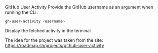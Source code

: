 GitHub User Activity
Provide the GitHub username as an argument when running the CLI.

```bash
gh-user-activity <username>
```
Display the fetched activity in the terminal

The idea for the project was taken from the site: https://roadmap.sh/projects/github-user-activity